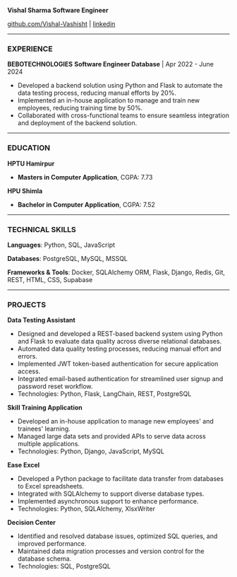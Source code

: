 **Vishal Sharma**
**Software Engineer**

[github.com/Vishal-Vashisht](https://github.com/Vishal-Vashisht) | [linkedin](https://linkedin.com/in/vishal-sharma-88434b226)

---

### EXPERIENCE

**BEBOTECHNOLOGIES**
**Software Engineer Database** | Apr 2022 - June 2024
- Developed a backend solution using Python and Flask to automate the data testing process, reducing manual efforts by 20%.
- Implemented an in-house application to manage and train new employees, reducing training time by 50%.
- Collaborated with cross-functional teams to ensure seamless integration and deployment of the backend solution.

---

### EDUCATION

**HPTU Hamirpur**
- **Masters in Computer Application**, CGPA: 7.73

**HPU Shimla**
- **Bachelor in Computer Application**, CGPA: 7.52

---

### TECHNICAL SKILLS

**Languages**: Python, SQL, JavaScript

**Databases**: PostgreSQL, MySQL, MSSQL

**Frameworks & Tools**: Docker, SQLAlchemy ORM, Flask, Django, Redis, Git, REST, HTML, CSS, Supabase

---

### PROJECTS

**Data Testing Assistant**
- Designed and developed a REST-based backend system using Python and Flask to evaluate data quality across diverse relational databases.
- Automated data quality testing processes, reducing manual effort and errors.
- Implemented JWT token-based authentication for secure application access.
- Integrated email-based authentication for streamlined user signup and password reset workflow.
- Technologies: Python, Flask, LangChain, REST, PostgreSQL

**Skill Training Application**
- Developed an in-house application to manage new employees' and trainees' learning.
- Managed large data sets and provided APIs to serve data across multiple applications.
- Technologies: Python, Django, JavaScript, MySQL

**Ease Excel**
- Developed a Python package to facilitate data transfer from databases to Excel spreadsheets.
- Integrated with SQLAlchemy to support diverse database types.
- Implemented asynchronous support to enhance performance.
- Technologies: Python, SQLAlchemy, XlsxWriter

**Decision Center**
- Identified and resolved database issues, optimized SQL queries, and improved performance.
- Maintained data migration processes and version control for the database schema.
- Technologies: SQL, PostgreSQL
